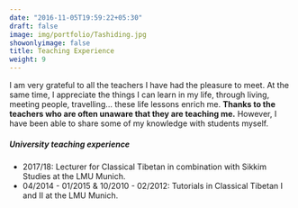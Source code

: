 ```yaml
---
date: "2016-11-05T19:59:22+05:30"
draft: false
image: img/portfolio/Tashiding.jpg
showonlyimage: false
title: Teaching Experience
weight: 9
---
```


I am very grateful to all the teachers I have had the pleasure to meet. At the same time, I appreciate the things I can learn in my life, through living, meeting people, travelling... these life lessons enrich me. **Thanks to the teachers who are often unaware that they are teaching me.** However, I have been able to share some of my knowledge with students myself.
<!--more-->

##### University teaching experience
- 2017/18: Lecturer for Classical Tibetan in combination with Sikkim Studies at the LMU Munich.
-  04/2014 - 01/2015 & 10/2010 - 02/2012: Tutorials in Classical Tibetan I and II at the LMU Munich.
